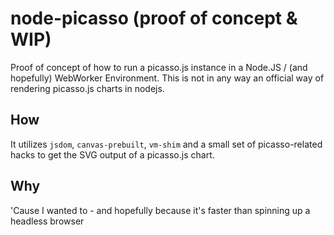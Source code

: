 # node-picasso (proof of concept & WIP)
Proof of concept of how to run a picasso.js instance in a Node.JS / (and hopefully) WebWorker Environment.
This is not in any way an official way of rendering picasso.js charts in nodejs.

## How
It utilizes `jsdom`, `canvas-prebuilt`, `vm-shim` and a small set of picasso-related hacks to get the SVG output of a picasso.js chart.

## Why
'Cause I wanted to - and hopefully because it's faster than spinning up a headless browser
